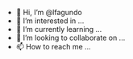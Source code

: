 - 👋 Hi, I’m @lfagundo
- 👀 I’m interested in ...
- 🌱 I’m currently learning ...
- 💞️ I’m looking to collaborate on ...
- 📫 How to reach me ...

<!---
lfagundo/lfagundo is a ✨ special ✨ repository because its `README.md` (this file) appears on your GitHub profile.
You can click the Preview link to take a look at your changes.
--->
